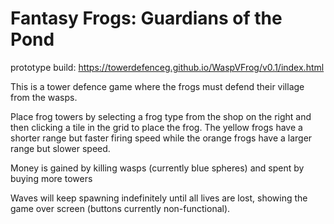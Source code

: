 # Fantasy Frogs: Guardians of the Pond
prototype build: https://towerdefenceg.github.io/WaspVFrog/v0.1/index.html

This is a tower defence game where the frogs must defend their village from the wasps.

Place frog towers by selecting a frog type from the shop on the right and then clicking a tile in the grid to place the frog.
The yellow frogs have a shorter range but faster firing speed while the orange frogs have a larger range but slower speed.

Money is gained by killing wasps (currently blue spheres) and spent by buying more towers

Waves will keep spawning indefinitely until all lives are lost, showing the game over screen (buttons currently non-functional). 
